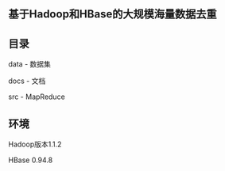 ## 基于Hadoop和HBase的大规模海量数据去重

## 目录

data - 数据集

docs - 文档

src - MapReduce

## 环境

Hadoop版本1.1.2

HBase 0.94.8